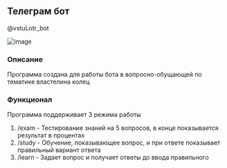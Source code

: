## Телеграм бот 
@vstuLotr_bot


![image](https://github.com/user-attachments/assets/8c41b103-9b12-4278-a8de-b80cb1976087)

### Описание 
Программа создана для работы бота в вопросно-обущающей по тематике властелина колец

### Функционал
Программа поддерживает 3 режима работы
 1. /exam - Тестирование знаний на 5 вопросов, в конце показывается результат в процентах 
 2. /study - Обучение, показывающее вопрос, и при ответе показывает правильный  вариант ответа
 3. /learn - Задает вопрос и получает ответы до ввода правильного


